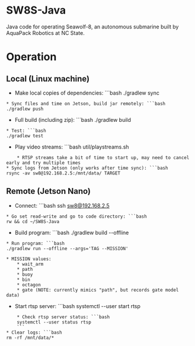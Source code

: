 # SW8S-Java
Java code for operating Seawolf-8, an autonomous submarine built by AquaPack Robotics at NC State.

# Operation
## Local (Linux machine)
* Make local copies of dependencies: ```bash
./gradlew sync
```
* Sync files and time on Jetson, build jar remotely: ```bash
./gradlew push
```
* Full build (including zip): ```bash
./gradlew build
```
* Test: ```bash
./gradlew test
```
* Play video streams: ```bash
util/playstreams.sh
```
    * RTSP streams take a bit of time to start up, may need to cancel early and try multiple times
* Sync logs from Jetson (only works after time sync): ```bash
rsync -av sw8@192.168.2.5:/mnt/data/ TARGET
```

## Remote (Jetson Nano)
* Connect: ```bash
ssh sw8@192.168.2.5
```
* Go set read-write and go to code directory: ```bash
rw && cd ~/SW8S-Java
```
* Build program: ```bash
./gradlew build --offline
```
* Run program: ```bash
./gradlew run --offline --args='TAG --MISSION'
```
    * MISSION values:
        * wait_arm
        * path
        * buoy
        * bin
        * octagon
        * gate (NOTE: currently mimics "path", but records gate model data)
* Start rtsp server: ```bash
systemctl --user start rtsp
```
    * Check rtsp server status: ```bash
    systemctl --user status rtsp
    ```
* Clear logs: ```bash
rm -rf /mnt/data/*
```
